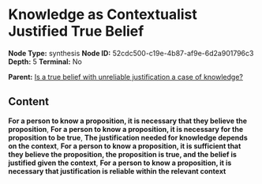 # Knowledge as Contextualist Justified True Belief

**Node Type:** synthesis
**Node ID:** 52cdc500-c19e-4b87-af9e-6d2a901796c3
**Depth:** 5
**Terminal:** No

**Parent:** [Is a true belief with unreliable justification a case of knowledge?](is-a-true-belief-with-unreliable-justification-a-case-of-knowledge-antithesis-058ce531-3958-49d5-8248-8c42a5facf5e.md)

## Content

**For a person to know a proposition, it is necessary that they believe the proposition**, **For a person to know a proposition, it is necessary for the proposition to be true**, **The justification needed for knowledge depends on the context**, **For a person to know a proposition, it is sufficient that they believe the proposition, the proposition is true, and the belief is justified given the context**, **For a person to know a proposition, it is necessary that justification is reliable within the relevant context**
